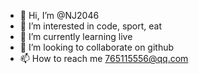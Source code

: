 - 👋 Hi, I’m @NJ2046
- 👀 I’m interested in code, sport, eat
- 🌱 I’m currently learning live
- 💞️ I’m looking to collaborate on github
- 📫 How to reach me 765115556@qq.com

<!---
NJ2046/NJ2046 is a ✨ special ✨ repository because its `README.md` (this file) appears on your GitHub profile.
You can click the Preview link to take a look at your changes.
--->
